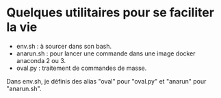 # Quelques utilitaires pour se faciliter la vie

* env.sh : à sourcer dans son bash.
* anarun.sh : pour lancer une commande dans une image docker anaconda 2 ou 3.
* oval.py : traitement de commandes de masse.

Dans env.sh, je définis des alias "oval" pour "oval.py" et "anarun" pour "anarun.sh".